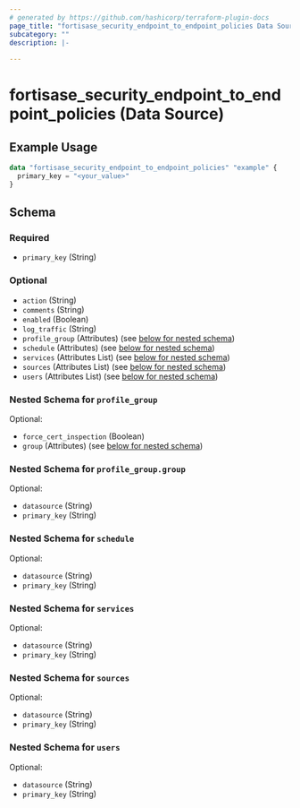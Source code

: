 ```yaml
---
# generated by https://github.com/hashicorp/terraform-plugin-docs
page_title: "fortisase_security_endpoint_to_endpoint_policies Data Source - fortisase"
subcategory: ""
description: |-
  
---
```


# fortisase_security_endpoint_to_endpoint_policies (Data Source)



## Example Usage

```terraform
data "fortisase_security_endpoint_to_endpoint_policies" "example" {
  primary_key = "<your_value>"
}
```

<!-- schema generated by tfplugindocs -->
## Schema

### Required

- `primary_key` (String)

### Optional

- `action` (String)
- `comments` (String)
- `enabled` (Boolean)
- `log_traffic` (String)
- `profile_group` (Attributes) (see [below for nested schema](#nestedatt--profile_group))
- `schedule` (Attributes) (see [below for nested schema](#nestedatt--schedule))
- `services` (Attributes List) (see [below for nested schema](#nestedatt--services))
- `sources` (Attributes List) (see [below for nested schema](#nestedatt--sources))
- `users` (Attributes List) (see [below for nested schema](#nestedatt--users))

<a id="nestedatt--profile_group"></a>
### Nested Schema for `profile_group`

Optional:

- `force_cert_inspection` (Boolean)
- `group` (Attributes) (see [below for nested schema](#nestedatt--profile_group--group))

<a id="nestedatt--profile_group--group"></a>
### Nested Schema for `profile_group.group`

Optional:

- `datasource` (String)
- `primary_key` (String)



<a id="nestedatt--schedule"></a>
### Nested Schema for `schedule`

Optional:

- `datasource` (String)
- `primary_key` (String)


<a id="nestedatt--services"></a>
### Nested Schema for `services`

Optional:

- `datasource` (String)
- `primary_key` (String)


<a id="nestedatt--sources"></a>
### Nested Schema for `sources`

Optional:

- `datasource` (String)
- `primary_key` (String)


<a id="nestedatt--users"></a>
### Nested Schema for `users`

Optional:

- `datasource` (String)
- `primary_key` (String)
